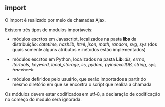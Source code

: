 import
------
O import é realizado por meio de chamadas Ajax.

Existem três tipos de modulos importáveis:

- módulos escritos em Javascript, localizados na pasta __libs__ da
  distribuição: _datetime, hashlib, html, json, math, random, svg,
  sys_ (dos quais somente alguns atributos e métodos estão
  implementados)

- módulos escritos em Python, localizados na pasta __Lib__: _dis,
  errno, itertools, keyword, local\_storage, os, pydom, pyindexedDB,
  string, sys, traceback_

- módulos definidos pelo usuário, que serão importados a partir do
  mesmo diretório em que se encontra o script que realiza a chamada

Os módulos devem estar codificados em utf-8, a declaração de
codificação no começo do módulo será ignorada.
